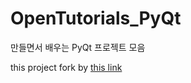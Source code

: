 # OpenTutorials_PyQt
만들면서 배우는 PyQt 프로젝트 모음

this project fork by [this link](https://github.com/RavenKyu/OpenTutorials_PyQt)
